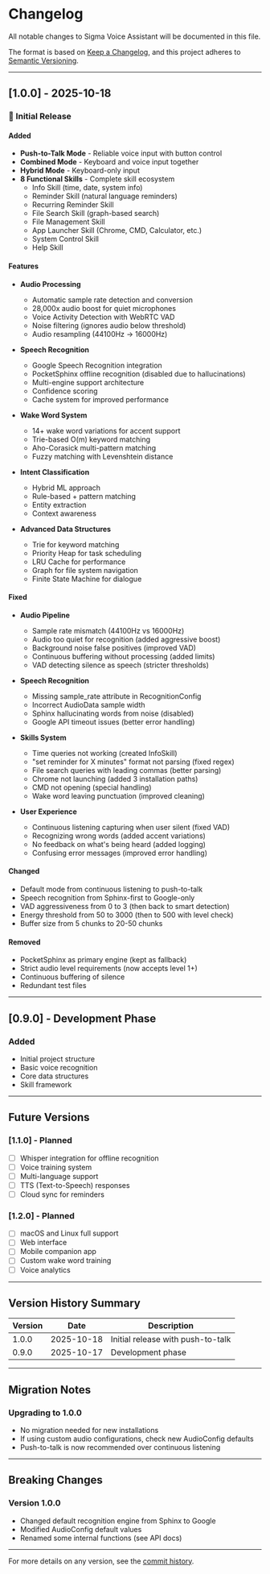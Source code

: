 # Changelog

All notable changes to Sigma Voice Assistant will be documented in this file.

The format is based on [Keep a Changelog](https://keepachangelog.com/en/1.0.0/),
and this project adheres to [Semantic Versioning](https://semver.org/spec/v2.0.0.html).

---

## [1.0.0] - 2025-10-18

### 🎉 Initial Release

#### Added
- **Push-to-Talk Mode** - Reliable voice input with button control
- **Combined Mode** - Keyboard and voice input together
- **Hybrid Mode** - Keyboard-only input
- **8 Functional Skills** - Complete skill ecosystem
  - Info Skill (time, date, system info)
  - Reminder Skill (natural language reminders)
  - Recurring Reminder Skill
  - File Search Skill (graph-based search)
  - File Management Skill
  - App Launcher Skill (Chrome, CMD, Calculator, etc.)
  - System Control Skill
  - Help Skill

#### Features
- **Audio Processing**
  - Automatic sample rate detection and conversion
  - 28,000x audio boost for quiet microphones
  - Voice Activity Detection with WebRTC VAD
  - Noise filtering (ignores audio below threshold)
  - Audio resampling (44100Hz → 16000Hz)

- **Speech Recognition**
  - Google Speech Recognition integration
  - PocketSphinx offline recognition (disabled due to hallucinations)
  - Multi-engine support architecture
  - Confidence scoring
  - Cache system for improved performance

- **Wake Word System**
  - 14+ wake word variations for accent support
  - Trie-based O(m) keyword matching
  - Aho-Corasick multi-pattern matching
  - Fuzzy matching with Levenshtein distance

- **Intent Classification**
  - Hybrid ML approach
  - Rule-based + pattern matching
  - Entity extraction
  - Context awareness

- **Advanced Data Structures**
  - Trie for keyword matching
  - Priority Heap for task scheduling
  - LRU Cache for performance
  - Graph for file system navigation
  - Finite State Machine for dialogue

#### Fixed
- **Audio Pipeline**
  - Sample rate mismatch (44100Hz vs 16000Hz)
  - Audio too quiet for recognition (added aggressive boost)
  - Background noise false positives (improved VAD)
  - Continuous buffering without processing (added limits)
  - VAD detecting silence as speech (stricter thresholds)

- **Speech Recognition**
  - Missing sample_rate attribute in RecognitionConfig
  - Incorrect AudioData sample width
  - Sphinx hallucinating words from noise (disabled)
  - Google API timeout issues (better error handling)

- **Skills System**
  - Time queries not working (created InfoSkill)
  - "set reminder for X minutes" format not parsing (fixed regex)
  - File search queries with leading commas (better parsing)
  - Chrome not launching (added 3 installation paths)
  - CMD not opening (special handling)
  - Wake word leaving punctuation (improved cleaning)

- **User Experience**
  - Continuous listening capturing when user silent (fixed VAD)
  - Recognizing wrong words (added accent variations)
  - No feedback on what's being heard (added logging)
  - Confusing error messages (improved error handling)

#### Changed
- Default mode from continuous listening to push-to-talk
- Speech recognition from Sphinx-first to Google-only
- VAD aggressiveness from 0 to 3 (then back to smart detection)
- Energy threshold from 50 to 3000 (then to 500 with level check)
- Buffer size from 5 chunks to 20-50 chunks

#### Removed
- PocketSphinx as primary engine (kept as fallback)
- Strict audio level requirements (now accepts level 1+)
- Continuous buffering of silence
- Redundant test files

---

## [0.9.0] - Development Phase

### Added
- Initial project structure
- Basic voice recognition
- Core data structures
- Skill framework

---

## Future Versions

### [1.1.0] - Planned
- [ ] Whisper integration for offline recognition
- [ ] Voice training system
- [ ] Multi-language support
- [ ] TTS (Text-to-Speech) responses
- [ ] Cloud sync for reminders

### [1.2.0] - Planned
- [ ] macOS and Linux full support
- [ ] Web interface
- [ ] Mobile companion app
- [ ] Custom wake word training
- [ ] Voice analytics

---

## Version History Summary

| Version | Date | Description |
|---------|------|-------------|
| 1.0.0 | 2025-10-18 | Initial release with push-to-talk |
| 0.9.0 | 2025-10-17 | Development phase |

---

## Migration Notes

### Upgrading to 1.0.0
- No migration needed for new installations
- If using custom audio configurations, check new AudioConfig defaults
- Push-to-talk is now recommended over continuous listening

---

## Breaking Changes

### Version 1.0.0
- Changed default recognition engine from Sphinx to Google
- Modified AudioConfig default values
- Renamed some internal functions (see API docs)

---

For more details on any version, see the [commit history](https://github.com/yourusername/voice_assistant/commits/main).

